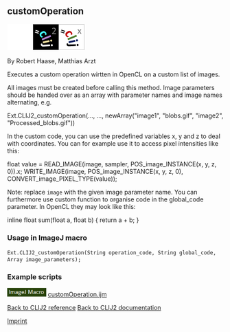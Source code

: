 ## customOperation
<img src="images/mini_empty_logo.png"/><img src="images/mini_clij2_logo.png"/><img src="images/mini_clijx_logo.png"/>

By Robert Haase, Matthias Arzt

Executes a custom operation wirtten in OpenCL on a custom list of images. 

All images must be created before calling this method. Image parameters should be handed over as an array with parameter names and image names alternating, e.g.

Ext.CLIJ2_customOperation(..., ..., newArray("image1", "blobs.gif", "image2", "Processed_blobs.gif"))

In the custom code, you can use the predefined variables x, y and z to deal with coordinates.
You can for example use it to access pixel intensities like this:

float value = READ_IMAGE(image, sampler, POS_image_INSTANCE(x, y, z, 0)).x;
WRITE_IMAGE(image, POS_image_INSTANCE(x, y, z, 0), CONVERT_image_PIXEL_TYPE(value));

Note: replace `image` with the given image parameter name. You can furthermore use custom function to organise code in the global_code parameter. In OpenCL they may look like this:

inline float sum(float a, float b) {
    return a + b;
}


### Usage in ImageJ macro
```
Ext.CLIJ2_customOperation(String operation_code, String global_code, Array image_parameters);
```




### Example scripts
<a href="https://github.com/clij/clij2-docs/blob/master/src/main/macro/customOperation.ijm"><img src="images/language_macro.png" height="20"/></a> [customOperation.ijm](https://github.com/clij/clij2-docs/blob/master/src/main/macro/customOperation.ijm)  


[Back to CLIJ2 reference](https://clij.github.io/clij2-docs/reference)
[Back to CLIJ2 documentation](https://clij.github.io/clij2-docs)

[Imprint](https://clij.github.io/imprint)
